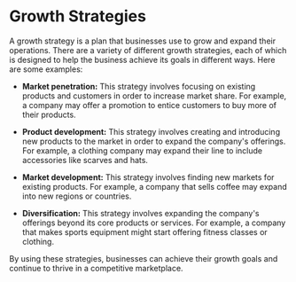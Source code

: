 # Growth Strategies

A growth strategy is a plan that businesses use to grow and expand their operations. There are a variety of different growth strategies, each of which is designed to help the business achieve its goals in different ways. Here are some examples:

* **Market penetration:** This strategy involves focusing on existing products and customers in order to increase market share. For example, a company may offer a promotion to entice customers to buy more of their products.

* **Product development:** This strategy involves creating and introducing new products to the market in order to expand the company's offerings. For example, a clothing company may expand their line to include accessories like scarves and hats.

* **Market development:** This strategy involves finding new markets for existing products. For example, a company that sells coffee may expand into new regions or countries.

* **Diversification:** This strategy involves expanding the company's offerings beyond its core products or services. For example, a company that makes sports equipment might start offering fitness classes or clothing.

By using these strategies, businesses can achieve their growth goals and continue to thrive in a competitive marketplace.

